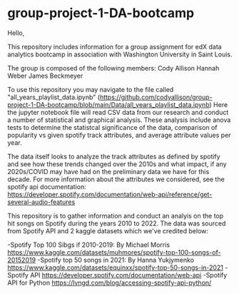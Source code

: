 # group-project-1-DA-bootcamp
Hello, 

This repository includes information for a group assignment for edX data analytics bootcamp in association with Washington University in Saint Louis. 

The group is composed of the following members:
Cody Allison
Hannah Weber
James Beckmeyer

To use this repository you may navigate to the file called "all_years_playlist_data.ipynb" (https://github.com/codyallison/group-project-1-DA-bootcamp/blob/main/Data/all_years_playlist_data.ipynb)
Here the jupyter notebook file will read CSV data from our research and conduct a number of statistical and graphical analysis. These analysis include anova tests to determine the statistcal significance of the data, comparison of popularity vs given spotify track attributes, and average attribute values per year.

The data itself looks to analyze the track attributes as defined by spotify and see how these trends changed over the 2010s and what impact, if any 2020s/COVID may have had on the preliminary data we have for this decade. 
For more information about the attributes we considered, see the spotify api documentation: https://developer.spotify.com/documentation/web-api/reference/get-several-audio-features

This repository is to gather information and conduct an analyis on the top hit songs on Spotify during the years 2010 to 2022. The data was sourced from Spotify API and 2 kaggle datasets which we've credited below:

-Spotify Top 100 Sibgs if 2010-2019: By Michael Morris
https://www.kaggle.com/datasets/muhmores/spotify-top-100-songs-of-20152019
-Spotify top 50 songs in 2021: By Hanna Yukjymenko
https://www.kaggle.com/datasets/equinxx/spotify-top-50-songs-in-2021
-Spotify API 
https://developer.spotify.com/documentation/web-api
-Spotify API for Python
https://lvngd.com/blog/accessing-spotify-api-python/

